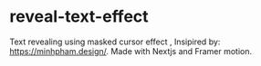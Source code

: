 # reveal-text-effect
Text revealing using masked cursor effect , Insipired by: https://minhpham.design/.  Made with Nextjs and Framer motion. 
